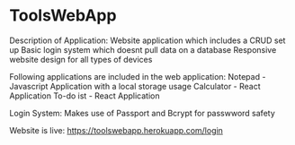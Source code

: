 # ToolsWebApp

Description of Application:
Website application which includes a CRUD set up 
Basic login system which doesnt pull data on a database 
Responsive website design for all types of devices 

Following applications are included in the web application:
Notepad - Javascript Application with a local storage usage 
Calculator - React Application
To-do ist - React Application

Login System:
Makes use of Passport and Bcrypt for passwword safety

Website is live: https://toolswebapp.herokuapp.com/login
